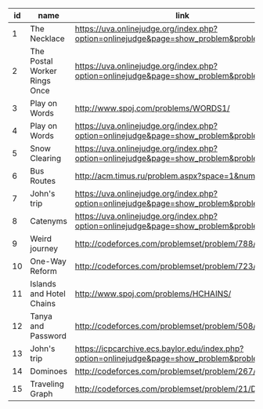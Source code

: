 |id|name|link|difficulty|
|---|---|---|---|
|1|The Necklace|https://uva.onlinejudge.org/index.php?option=onlinejudge&page=show_problem&problem=995|1|
|2|The Postal Worker Rings Once|https://uva.onlinejudge.org/index.php?option=onlinejudge&page=show_problem&problem=53|1|
|3|Play on Words|http://www.spoj.com/problems/WORDS1/|1|
|4|Play on Words|https://uva.onlinejudge.org/index.php?option=onlinejudge&page=show_problem&problem=1070|2|
|5|Snow Clearing|https://uva.onlinejudge.org/index.php?option=onlinejudge&page=show_problem&problem=1144|3|
|6|Bus Routes|http://acm.timus.ru/problem.aspx?space=1&num=1137|3|
|7|John's trip|https://uva.onlinejudge.org/index.php?option=onlinejudge&page=show_problem&problem=238|3|
|8|Catenyms|https://uva.onlinejudge.org/index.php?option=onlinejudge&page=show_problem&problem=1382|4|
|9|Weird journey|http://codeforces.com/problemset/problem/788/B|5|
|10|One-Way Reform|http://codeforces.com/problemset/problem/723/E|6|
|11|Islands and Hotel Chains|http://www.spoj.com/problems/HCHAINS/|6|
|12|Tanya and Password|http://codeforces.com/problemset/problem/508/D|6|
|13|John's trip|https://icpcarchive.ecs.baylor.edu/index.php?option=onlinejudge&page=show_problem&problem=3518|6|
|14|Dominoes|http://codeforces.com/problemset/problem/267/B|8|
|15|Traveling Graph|http://codeforces.com/problemset/problem/21/D|8|
